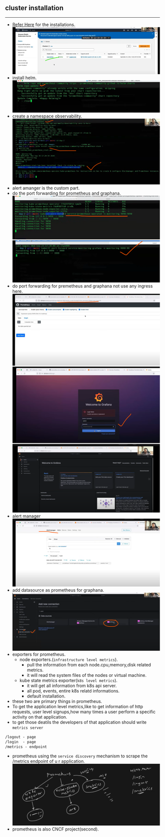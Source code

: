 ## cluster installation
---------------------------------------------------------------------------------------
* [Refer Here](https://github.com/jaya4606/observability-zero-to-hero/tree/main/day-2) for the installations.
![preview](./images/obs1.png)
* install helm.
![preview](./images/obs2.png)
* create a namespace observability.
![preview](./images/obs3.png)
* alert amanger is the custom part.
* do the port forwarding for prometheus and graphana.
![preview](./images/obs4.png)
![preview](./images/obs5.png)
* do port forwarding for premetheus and graphana not use any ingress here.
![preview](./images/obs6.png)
![preview](./images/obs7.png)
![preview](./images/obs8.png)
* alert manager
![preview](./images/obs9.png)
* add datasource as prometheus for graphana.
![preview](./images/obs10.png)
* exporters for prometheus.
  * node exporters.(`infrastructure level metrics`).
    * pull the information from each node.cpu,memory,disk related metrics.
    * it will read the system files of the nodes or virtual machine.
  * kube state metrics exporter(`k8s level metrics`).
    * it will get all information from k8s api server.
    * all pod, events, entire k8s relatd  informations.
    * default installation.
* these two are primary things in prometheus.
* To get the application level metrics,like to get information of http requests, user level signups,how many times a user perform a specific activity on that application.
* to get those deatils the developers of that application should write `metrics server` 
```
/logout - page
/login  - page
/metrics - endpoint
```
* prometheus using the `service discovery` mechanism to scrape the /metrics endpoint of u r application.
![preview](./images/obs11.png)
* prometheus is also CNCF project(second).